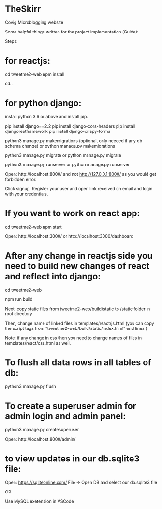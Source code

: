 # TheSkirr
Covig Microblogging website

Some helpful things written for the project implementation (Guide):

Steps:

# for reactjs:

cd tweetme2-web
npm install

cd..

# for python django:

install python 3.6 or above and install pip.

pip install django==2.2
pip install django-cors-headers
pip install djangorestframework
pip install django-crispy-forms

python3 manage.py makemigrations (optional, only needed if any db schema change)
or
python manage.py makemigrations

python3 manage.py migrate
or
python manage.py migrate

python3 manage.py runserver
or
python manage.py runserver

Open: http://localhost:8000/ and not http://127.0.0.1:8000/ as you would get forbidden error.

Click signup. Register your user and open link received on email and login with your credentials.

# If you want to work on react app:

cd tweetme2-web
npm start

Open: http://localhost:3000/
or http://localhost:3000/dashboard


# After any change in reactjs side you need to build new changes of react and reflect into django:

cd tweetme2-web

npm run build

Next, copy static files from tweetme2-web/build/static to /static folder in root directory

Then, change name of linked files in templates/react/js.html (you can copy the script tags from “tweetme2-web/build/static/index.html” end lines )

Note: if any change in css then you need to change names of files in templates/react/css.html as well.

# To flush all data rows in all tables of db:
python3 manage.py flush

# To create a superuser admin for admin login and admin panel:
python3 manage.py createsuperuser

Open: http://localhost:8000/admin/

# to view updates in our db.sqlite3 file:
Open: https://sqliteonline.com/
File -> Open DB and select our db.sqlite3 file 

OR

Use MySQL exetension in VSCode